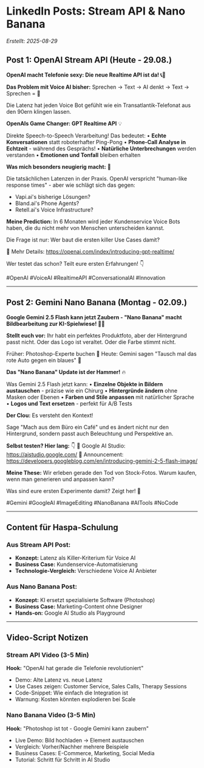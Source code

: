 # LinkedIn Posts: Stream API & Nano Banana
*Erstellt: 2025-08-29*

## Post 1: OpenAI Stream API (Heute - 29.08.)

**OpenAI macht Telefonie sexy: Die neue Realtime API ist da! 📞🚀**

**Das Problem mit Voice AI bisher:**
Sprechen → Text → AI denkt → Text → Sprechen = 🐌

Die Latenz hat jeden Voice Bot gefühlt wie ein Transatlantik-Telefonat aus den 90ern klingen lassen.

**OpenAIs Game Changer: GPT Realtime API** 💡

Direkte Speech-to-Speech Verarbeitung! Das bedeutet:
• **Echte Konversationen** statt roboterhafter Ping-Pong
• **Phone-Call Analyse in Echtzeit** - während des Gesprächs!
• **Natürliche Unterbrechungen** werden verstanden
• **Emotionen und Tonfall** bleiben erhalten

**Was mich besonders neugierig macht:** 🤔

Die tatsächlichen Latenzen in der Praxis. OpenAI verspricht "human-like response times" - aber wie schlägt sich das gegen:
- Vapi.ai's bisherige Lösungen?
- Bland.ai's Phone Agents?
- Retell.ai's Voice Infrastructure?

**Meine Prediction:** In 6 Monaten wird jeder Kundenservice Voice Bots haben, die du nicht mehr von Menschen unterscheiden kannst. 

Die Frage ist nur: Wer baut die ersten killer Use Cases damit?

🔗 Mehr Details: https://openai.com/index/introducing-gpt-realtime/

Wer testet das schon? Teilt eure ersten Erfahrungen! 👇

#OpenAI #VoiceAI #RealtimeAPI #ConversationalAI #Innovation

---

## Post 2: Gemini Nano Banana (Montag - 02.09.)

**Google Gemini 2.5 Flash kann jetzt Zaubern - "Nano Banana" macht Bildbearbeitung zur KI-Spielwiese! 🎨✨**

**Stellt euch vor:**
Ihr habt ein perfektes Produktfoto, aber der Hintergrund passt nicht. Oder das Logo ist veraltet. Oder die Farbe stimmt nicht.

Früher: Photoshop-Experte buchen 💸
Heute: Gemini sagen "Tausch mal das rote Auto gegen ein blaues" 🚗

**Das "Nano Banana" Update ist der Hammer!** 🔥

Was Gemini 2.5 Flash jetzt kann:
• **Einzelne Objekte in Bildern austauschen** - präzise wie ein Chirurg
• **Hintergründe ändern** ohne Masken oder Ebenen
• **Farben und Stile anpassen** mit natürlicher Sprache
• **Logos und Text ersetzen** - perfekt für A/B Tests

**Der Clou:** Es versteht den Kontext! 

Sage "Mach aus dem Büro ein Café" und es ändert nicht nur den Hintergrund, sondern passt auch Beleuchtung und Perspektive an.

**Selbst testen? Hier lang:** 👇
🔗 Google AI Studio: https://aistudio.google.com/
🔗 Announcement: https://developers.googleblog.com/en/introducing-gemini-2-5-flash-image/

**Meine These:** Wir erleben gerade den Tod von Stock-Fotos. Warum kaufen, wenn man generieren und anpassen kann?

Was sind eure ersten Experimente damit? Zeigt her! 🎨

#Gemini #GoogleAI #ImageEditing #NanoBanana #AITools #NoCode

---

## Content für Haspa-Schulung

### Aus Stream API Post:
- **Konzept:** Latenz als Killer-Kriterium für Voice AI
- **Business Case:** Kundenservice-Automatisierung
- **Technologie-Vergleich:** Verschiedene Voice AI Anbieter

### Aus Nano Banana Post:
- **Konzept:** KI ersetzt spezialisierte Software (Photoshop)
- **Business Case:** Marketing-Content ohne Designer
- **Hands-on:** Google AI Studio als Playground

---

## Video-Script Notizen

### Stream API Video (3-5 Min)
**Hook:** "OpenAI hat gerade die Telefonie revolutioniert"
- Demo: Alte Latenz vs. neue Latenz
- Use Cases zeigen: Customer Service, Sales Calls, Therapy Sessions
- Code-Snippet: Wie einfach die Integration ist
- Warnung: Kosten könnten explodieren bei Scale

### Nano Banana Video (3-5 Min)  
**Hook:** "Photoshop ist tot - Google Gemini kann zaubern"
- Live Demo: Bild hochladen → Element austauschen
- Vergleich: Vorher/Nachher mehrere Beispiele
- Business Cases: E-Commerce, Marketing, Social Media
- Tutorial: Schritt für Schritt in AI Studio